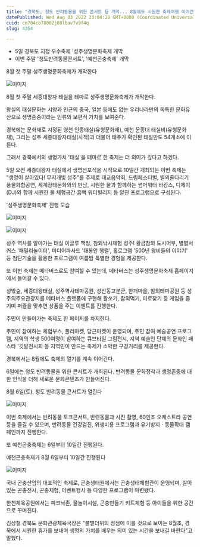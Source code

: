 ```yaml
---
title: "경북도, 청도 반려동물을 위한 콘서트 등 개막... 8월에도 시원한 축제여행 이어간다"
datePublished: Wed Aug 03 2022 23:04:26 GMT+0000 (Coordinated Universal Time)
cuid: cm704cb78002j08lbav7v9f4q
slug: 4354

---
```



- 5일 경북도 지정 우수축제 '성주생명문화축제 개막
- 이번 주말 '청도반려동물콘서트', '예천곤충축제' 개막

8월 첫 주말 성주생명문화축제가 개막한다

![이미지](https://cdn.hashnode.com/res/hashnode/image/upload/v1739256365317/afbc1c22-b896-42aa-bff3-f42f96630ca8.jpeg)

8월 첫 주말 세종대왕자 태실을 테마로 성주생명문화축제가 개막한다.

왕실의 태실문화는 서양과 인근의 중국, 일본 등에도 없는 우리나라만의 독특한 문화유산으로 생명존중이라는 인류의 보편적 가치를 보여준다.

경북에는 문화재로 지정된 영천 인종태실(유형문화재), 예천 문종대 태실비(유형문화재), 그리는 성주 세종대왕자태실(사적)과 더불어 태주가 확인된 태실만도 54개소에 이른다.

그래서 경북에서의 생명가치 '태실'을 테마로 한 축제는 더 의미가 깊다고 하겠다.

5일 오전 세종대왕자 태실에서 생명선포식을 시작으로 10일간 개최되는 이번 축제는 "생명이 살아있다! 무지개빛 성주"를 주제로 태교음악회, 드림페스티벌, 별뫼줄다리기 풍물화합공연, 세계장태문화와의 만남, 시원한 물과 함께하는 썸머워터 바캉스, 디제이(DJ)와 함께 시원한 물 체험공간 흠뻑 워터빌리지 등 알찬 프로그램으로 구성된다.

'성주생명문화축제' 진행 모습

![이미지](https://cdn.hashnode.com/res/hashnode/image/upload/v1739256368765/194b4558-3f9e-4b91-b2a6-78e92e2aea1f.jpeg)

![이미지](https://blog.kakaocdn.net/dn/buYvSs/btrIVgZcOL4/C5U82qp8TZppfu5nX7tyw1/img.jpg)

성주 역사를 알아가는 태실 이글루 책방, 참외낚시체험 성주! 황금참외 도시어부, 별별서커스 '패밀리놀이터', 미디어파사드 '태봉안 행렬', 홀로그램 '500년 왕비들의 이야기' 등 첨단기술을 활용한 프로그램이 여름밤 특별한 경험을 제공한다.

또 이번 축제는 메타버스로도 참여할 수 있는데, 메타버스는 성주생명문화축제 홈페이지에서 들어갈 수 있다.

성밖숲, 세종대왕태실, 성주역사테마공원, 성산동고분군, 한개마을, 참외테마공원 등 성주의주요관광지를 메타버스 플랫폼에 구현해 활쏘기, 참외먹기, 미로찾기 등 게임을 즐기며 퍼즐을 맞추면 상품을 주는 이벤트를 진행한다.

주민이 만들어가는 축제도 한 페이지를 차지한다.

주민이 참여하는 체험부스, 플리마켓, 당근마켓이 운영되며, 주민 참여 예술공연 프로그램, 지역의 학생 500여명이 참여하는 큐브타일 그림전시, 지역 예술인 단체의 문화인 페스타 '깃발전시회 등 지역민이 만드는 축제가 소박한 구경거리를 제공한다.

경북에서는 8월에도 축제의 열기를 계속 이어간다.

6일에는 청도 반려동물을 위한 콘서트가 개최된다. 반려동물 문화정착과 생명존중에 대한 인식을 더해 새로운 문화콘텐츠가 만들어진다.

8월 6일(토), 청도 반려동물 콘서트가 열린다

![이미지](https://cdn.hashnode.com/res/hashnode/image/upload/v1739256374844/09e7e7be-7707-491b-a0df-0da92d5d3d32.png)

이번 축제에서는 반려동물 토크콘서트, 반련동물과 사진 촬영, 60인조 오케스트라 공연 등을 즐길 수 있으며, 반려동물 건강검진, 위생미용 프로그램과 유기방지ㆍ동물확대 캠페인까지 진행한다.

또 예천곤충축제는 6일부터 10일간 진행된다.

예천곤충축제가 8월 6일부터 10일간 진행된다

![이미지](https://cdn.hashnode.com/res/hashnode/image/upload/v1739256376909/dca8ccca-c7da-4bcd-8155-d5066f9582f7.jpeg)

국내 곤충산업의 대표적인 축제로, 곤충생태원에서는 곤충생태체험관이 운영되며, 살아있는 곤충전시, 곤충체험, 이벤트행사 등 다양한 프로그램이 마련됐다.

한천체육공원에서는 피크닉존, 물놀이시설, 곤충만들기 키트체험 등 아이들을 위한 공간으로 꾸며진다.

김상철 경북도 문화관광체육국장은 "불볕더위의 정점에 이를 것으로 보이는 8월초, 경북에서 시원한 휴가를 보내며 생명의 가치를 배우는 의미 있는 시간을 보내길 바란다"고 말했다.